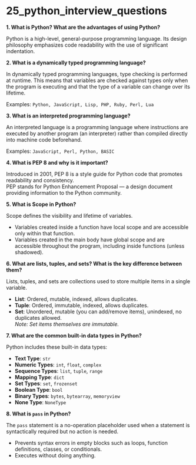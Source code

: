 # 25_python_interview_questions

**1. What is Python? What are the advantages of using Python?**

Python is a high-level, general-purpose programming language. Its design philosophy emphasizes code readability with the use of significant indentation.

**2. What is a dynamically typed programming language?**

In dynamically typed programming languages, type checking is performed at runtime. This means that variables are checked against types only when the program is executing and that the type of a variable can change over its lifetime.

Examples: `Python, JavaScript, Lisp, PHP, Ruby, Perl, Lua`

**3. What is an interpreted programming language?**

An interpreted language is a programming language where instructions are executed by another program (an interpreter) rather than compiled directly into machine code beforehand.

Examples: `JavaScript, Perl, Python, BASIC`

**4. What is PEP 8 and why is it important?**

Introduced in 2001, PEP 8 is a style guide for Python code that promotes readability and consistency.  
PEP stands for Python Enhancement Proposal — a design document providing information to the Python community.

**5. What is Scope in Python?**

Scope defines the visibility and lifetime of variables.  
- Variables created inside a function have local scope and are accessible only within that function.  
- Variables created in the main body have global scope and are accessible throughout the program, including inside functions (unless shadowed).

**6. What are lists, tuples, and sets? What is the key difference between them?**

Lists, tuples, and sets are collections used to store multiple items in a single variable.

- **List**: Ordered, mutable, indexed, allows duplicates.  
- **Tuple**: Ordered, immutable, indexed, allows duplicates.  
- **Set**: Unordered, mutable (you can add/remove items), unindexed, no duplicates allowed.  
  *Note: Set items themselves are immutable.*

**7. What are the common built-in data types in Python?**

Python includes these built-in data types:

- **Text Type**: `str`  
- **Numeric Types**: `int`, `float`, `complex`  
- **Sequence Types**: `list`, `tuple`, `range`  
- **Mapping Type**: `dict`  
- **Set Types**: `set`, `frozenset`  
- **Boolean Type**: `bool`  
- **Binary Types**: `bytes`, `bytearray`, `memoryview`  
- **None Type**: `NoneType`

**8. What is `pass` in Python?**

The `pass` statement is a no-operation placeholder used when a statement is syntactically required but no action is needed.

- Prevents syntax errors in empty blocks such as loops, function definitions, classes, or conditionals.
- Executes without doing anything.
